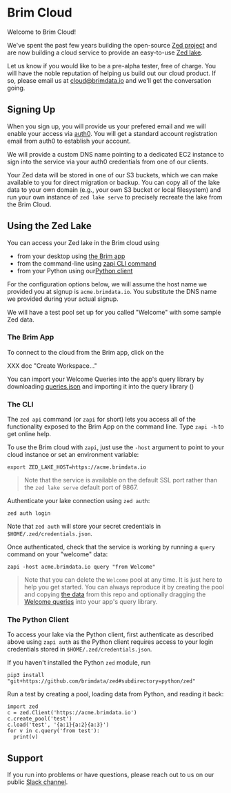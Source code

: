 # Brim Cloud

Welcome to Brim Cloud!

We've spent the past few years building the open-source
[Zed project](https://github.com/brimdata/zed)
and are now building a cloud service to provide an easy-to-use
[Zed lake](https://github.com/brimdata/zed/tree/main/docs/lake).

Let us know if you would like to be a pre-alpha tester, free of charge.
You will have the noble reputation of helping us build out our cloud product.
If so, please email us at cloud@brimdata.io and we'll get the conversation going.

## Signing Up

When you sign up, you will provide us your prefered email
and we will enable your access via [auth0](https://auth0.com/).
You will get a standard account registration email from auth0
to establish your account.

We will provide a custom DNS name pointing to a dedicated EC2 instance
to sign into the service via your auth0 credentials from one of
our clients.

Your Zed data will be stored in one of our S3 buckets, which we can make
available to you for direct migration or backup.  You can copy all of the lake data
to your own domain (e.g., your own S3 bucket or local filesystem) and run your
own instance of `zed lake serve` to precisely recreate the lake from
the Brim Cloud.

## Using the Zed Lake

You can access your Zed lake in the Brim cloud using
* from your desktop using [the Brim app](#the-brim-app)
* from the command-line using [zapi CLI command](#the-cli)
* from your Python using our[Python client](#the-python-client)

For the configuration options below, we will assume the host name we provided
you at signup is `acme.brimdata.io`.  You substitute the DNS name we provided
during your actual signup.

We will have a test pool set up for you called "Welcome" with
some sample Zed data.

### The Brim App

To connect to the cloud from the Brim app, click on the

XXX doc "Create Workspace..."

You can import your Welcome Queries into the app's query library by
downloading [queries.json](./queries.json) and importing it into
the query library ()

### The CLI

The `zed api` command (or `zapi` for short) lets you
access all of the functionality exposed to the Brim App on the command line.
Type `zapi -h` to get online help.

To use the Brim cloud with `zapi`, just use the `-host` argument
to point to your cloud instance or set an environment variable:
```
export ZED_LAKE_HOST=https://acme.brimdata.io
```
> Note that the service is available on the default SSL port rather than
> the `zed lake serve` default port of 9867.

Authenticate your lake connection using `zed auth`:
```
zed auth login
```
Note that `zed auth` will store your secret credentials in `$HOME/.zed/credentials.json`.

Once authenticated, check that the service is working
by running a `query` command on your "welcome" data:
```
zapi -host acme.brimdata.io query "from Welcome"
```
> Note that you can delete the `Welcome` pool at any time.
> It is just here to help you get started.  You can always
> reproduce it by creating the pool and copying
> [the data](welcome.zson) from this repo and optionally dragging the
> [Welcome queries](queries.json) into your app's query library.

### The Python Client

To access your lake via the Python client, first authenticate as described
above using `zapi auth` as the Python client requires access to your login
credentials stored in `$HOME/.zed/credentials.json`.

If you haven't installed the Python `zed` module, run
```
pip3 install "git+https://github.com/brimdata/zed#subdirectory=python/zed"
```
Run a test by creating a pool, loading data from Python, and reading it back:
```
import zed
c = zed.Client('https://acme.brimdata.io')
c.create_pool('test')
c.load('test', '{a:1}{a:2}{a:3}')
for v in c.query('from test'):
  print(v)
```

## Support

If you run into problems or have questions, please reach out to us
on our public [Slack channel](https://www.brimdata.io/join-slack).

